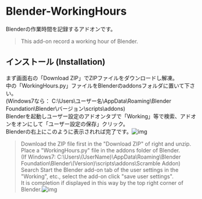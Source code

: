 # Blender-WorkingHours
Blenderの作業時間を記録するアドオンです。  
> This add-on record a working hour of Blender.  

## インストール (Installation)
まず画面右の「Download ZIP」でZIPファイルをダウンロードし解凍。  
中の「WorkingHours.py」ファイルをBlenderのaddonsフォルダに置いて下さい。  
(Windows7なら： C:\Users\ユーザー名\AppData\Roaming\Blender Foundation\Blender\バージョン\scripts\addons\)  
Blenderを起動しユーザー設定のアドオンタブで「Working」等で検索、アドオンをオンにして「ユーザー設定の保存」クリック。  
Blenderの右上にこのように表示されれば完了です。![img](http://i.imgur.com/M27FHr4.png)  
  
> Download the ZIP file first in the "Download ZIP" of right and unzip.  
> Place a "WorkingHours.py" file in the addons folder of Blender.  
> (If Windows7: C:\Users\\(UserName)\AppData\Roaming\Blender Foundation\Blender\\(Version)\scripts\addons\Scramble Addon)  
> Search Start the Blender add-on tab of the user settings in the "Working", etc., select the add-on click "save user settings".  
> It is completion if displayed in this way by the top right corner of Blender.![img](http://i.imgur.com/M27FHr4.png)  
